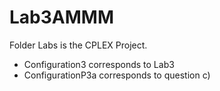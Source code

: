 # Lab3AMMM

Folder Labs is the CPLEX Project.
* Configuration3 corresponds to Lab3
* ConfigurationP3a corresponds to question c)